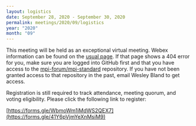 ```yaml
---
layout: logistics
date: September 28, 2020 - September 30, 2020
permalink: meetings/2020/09/logistics
year: "2020"
month: "09"
---
```



This meeting will be held as an exceptional virtual meeting. Webex information can be found on the
[usual page](https://github.com/mpi-forum/mpi-standard/wiki/MPI-Forum-Webex-Information). If that
page shows a 404 error for you, make sure you are logged into GitHub first and that you have access
to the [mpi-forum/mpi-standard](https://github.com/mpi-forum/mpi-standard) repository. If you have
not been granted access to that repository in the past, email Wesley Bland to get access.

Registration is still required to track attendance, meeting quorum, and voting eligibility. Please
click the following link to register:

[https://forms.gle/WbmoWm1iMdWS2QEX7](https://forms.gle/41Y6pVjmYeXnMsiM9)

